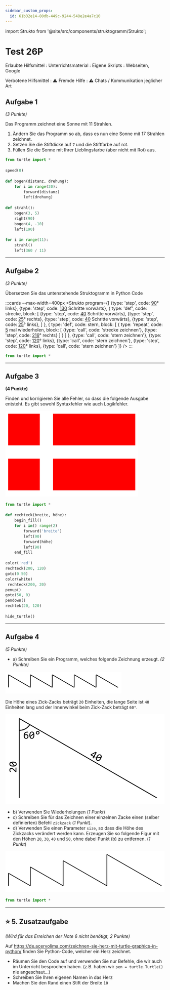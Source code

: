 ```yaml
---
sidebar_custom_props:
  id: 61b32e14-80db-449c-9244-548e2e4a7c10
---
```

import Strukto from '@site/src/components/struktogramm/Strukto';

# Test 26P

Erlaubte Hilfsmittel
: Unterrichtsmaterial
: Eigene Skripts
: Webseiten, Google

Verbotene Hilfsmittel
: ⚠️ Fremde Hilfe
: ⚠️ Chats / Kommunikation jeglicher Art


<Solution webKey="50619fbd-2a82-4608-bd1b-b04a251ef4f6" title="Testfragen" open>

## Aufgabe 1
*(3 Punkte)*

Das Programm zeichnet eine Sonne mit 11 Strahlen.
1. Ändern Sie das Programm so ab, dass es nun eine Sonne mit 17 Strahlen zeichnet.
2. Setzen Sie die Stiftdicke auf `7` und die Stiftfarbe auf rot.
3. Füllen Sie die Sonne mit Ihrer Lieblingsfarbe (aber nicht mit Rot) aus.

```py live_py title=aufgabe1.py id=f9d50886-1735-46d9-a02c-d6fee5f9f5ad versioned readonly
from turtle import *

speed(0)

def bogen(distanz, drehung):
    for i in range(20):
        forward(distanz)
        left(drehung)

def strahl():
    bogen(3, 5)
    right(90)
    bogen(4, -10)
    left(190)

for i in range(11):
    strahl()
    left(360 / 11)
```

---

## Aufgabe 2
*(3 Punkte)*

Übersetzen Sie das untenstehende Struktogramm in Python Code

:::cards --max-width=400px
<Strukto program={[
    {type: 'step', code: <span><u>90</u>° links</span>},
    {type: 'step', code: <span><u>130</u> Schritte vorwärts</span>},
    {
        type: 'def', 
        code: <span>strecke</span>,
        block: [
            {type: 'step', code: <span><u>40</u> Schritte vorwärts</span>},
            {type: 'step', code: <span><u>25</u>° rechts</span>},
            {type: 'step', code: <span><u>40</u> Schritte vorwärts</span>},
            {type: 'step', code: <span><u>25</u>° links</span>},
        ]
    },
    {
        type: 'def', 
        code: <span>stern</span>,
        block: [
            {
                type: 'repeat', 
                code: <span><u>5</u> mal wiederholen</span>,
                block: [
                    {type: 'call', code: 'strecke zeichnen'},
                    {type: 'step', code: <span><u>216</u>° rechts</span>}
                ]
            }
        ]
    },
    {type: 'call', code: 'stern zeichnen'},
    {type: 'step', code: <span><u>120</u>° links</span>},
    {type: 'call', code: 'stern zeichnen'},
    {type: 'step', code: <span><u>120</u>° links</span>},
    {type: 'call', code: 'stern zeichnen'}
]} />
:::

```py live_py title=aufgabe2.py versioned id=f62c8ac0-bb7f-4603-917d-d3728e5f06de readonly
from turtle import * 
```

---

## Aufgabe 3
**(4 Punkte)**

Finden und korrigieren Sie alle Fehler, so dass die folgende Ausgabe entsteht. Es gibt sowohl Syntaxfehler wie auch Logikfehler.

![Dänische Flagge](images/daenemark.svg)

```py live_py title=aufgabe3.py id=353cb240-4db1-482b-ad29-b59266226a03 versioned readonly
from turtle import *

def rechteck(breite, höhe):
    begin_fill()
    for i in() range(2)
        forward('breite')
        left(90)
        forward(höhe)
        left(90)
    end_fill

color('red')
rechteck(200, 120)
goto(0 50)
color(white)
 rechteck(200, 20)
penup()
goto(50, 0)
pendown()
rechtek(20, 120)

hide_turtle()
```
---

## Aufgabe 4
*(5 Punkte)*

- a) Schreiben Sie ein Programm, welches folgende Zeichnung erzeugt. *(2 Punkte)*

![Zick Zack](images/zickzack.svg)

Die Höhe eines Zick-Zacks beträgt `20` Einheiten, die lange Seite ist `40` Einheiten lang und der Innenwinkel beim Zick-Zack beträgt `60°`.

![Ein Zickzack --width=200px](images/zick.png)

- b) Verwenden Sie Wiederholungen (*1 Punkt*)
- c) Schreiben Sie für das Zeichnen einer einzelnen Zacke einen (selber definierten) Befehl `zickzack` (*1 Punkt*).
- d) Verwenden Sie einen Parameter `size`, so dass die Höhe des Zickzacks verändert werden kann. Erzeugen Sie so folgende Figur mit den Höhen `20`, `30`, `40` und `50`, ohne dabei Punkt (b) zu entfernen. (*1 Punkt*)

![](images/increasing.svg)

```py live_py title=aufgabe4.py versioned id=d19a5323-efdf-4f41-8b17-2bdfbb469813 readonly
from turtle import *
```

---

## ⭐ 5. Zusatzaufgabe
*(Wird für das Erreichen der Note 6 nicht benötigt, 2 Punkte)*

Auf https://de.acervolima.com/zeichnen-sie-herz-mit-turtle-graphics-in-python/ finden Sie Python-Code, welcher ein Herz zeichnet.

- Räumen Sie den Code auf und verwenden Sie nur Befehle, die wir auch im Unterricht besprochen haben. (z.B. haben wir `pen = turtle.Turtle()` nie angeschaut...)
- Schreiben Sie Ihren eigenen Namen in das Herz
- Machen Sie den Rand einen Stift der Breite `10` 

```py live_py title=zusatzaufgabe.py id=f2b7f7be-182e-43c1-bd83-d04dce67d018 versioned readonly

```

</Solution>
